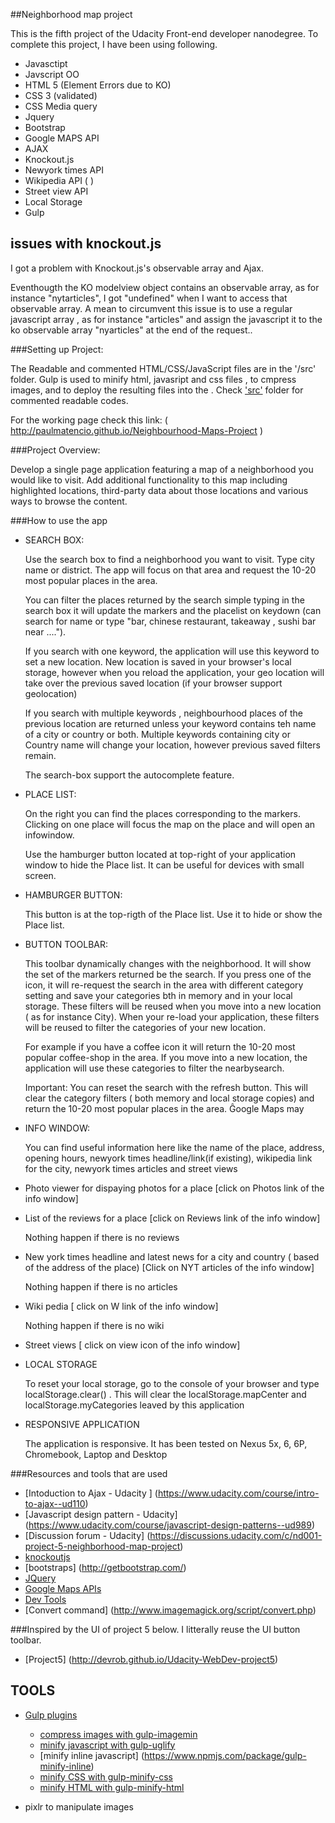 ##Neighborhood map project


This is the fifth project of the Udacity Front-end developer nanodegree. To complete this project, I have been using following.

* Javasctipt
* Javscript OO
* HTML 5 (Element Errors due to KO)
* CSS 3 (validated)
* CSS Media query
* Jquery
* Bootstrap
* Google MAPS API
* AJAX
* Knockout.js
* Newyork times API
* Wikipedia API ( )
* Street view API
* Local Storage
* Gulp


## issues with knockout.js

I got a problem with Knockout.js's observable array and Ajax.

Eventhougth the KO modelview object contains an observable array, as for instance "nytarticles", I got "undefined" when I want to access that observable array. A mean to circumvent this issue is to use a regular javascript array , as for instance "articles" and  assign the javascript it to the ko observable array "nyarticles" at the end of the request..


###Setting up Project:

The Readable and commented HTML/CSS/JavaScript files are in the '<project folder>/src' folder. Gulp is used to minify html, javasript and css files , to cmpress images, and to deploy the resulting files into the <project folder>. Check ['src'](https://github.com/PaulMatencio/Neighbourhood-Maps-Project/tree/master/src) folder for commented readable codes.

For the working page check this link: ( http://paulmatencio.github.io/Neighbourhood-Maps-Project )

###Project Overview:

Develop a single page application featuring a map of a neighborhood you would like to visit. Add additional functionality to this map including highlighted locations, third-party data about those locations and various ways to browse the content.

###How to use the app

* SEARCH BOX:

   Use the search box to find a neighborhood you want to visit. Type city name or district. The app will focus on that area and request the 10-20 most popular places in the area.

   You can filter the places returned by the search simple typing in the search box it will update the markers and the placelist on keydown (can search for name or type "bar, chinese restaurant, takeaway , sushi bar near ....").

   If you search with one keyword, the application will use this keyword to set a new location. New location is saved in your browser's local storage, however when you reload the application, your geo location will take over the previous saved location (if your browser support geolocation)

   If you search with multiple keywords , neighbourhood places of the previous location are returned  unless your keyword contains teh name of a  city or country or both.
   Multiple keywords containing city or Country  name will change your location, however previous saved filters remain.

   The search-box support the autocomplete feature.

* PLACE LIST:

   On the right you can find the places corresponding to the markers. Clicking on one place will focus the map on the place and will open an infowindow.

   Use the hamburger button located at top-right of your application window to  hide the Place list. It can be useful for devices with small screen.

* HAMBURGER BUTTON:

  This button is at the top-rigth of the Place list. Use it to hide or show the Place list.

* BUTTON TOOLBAR:

   This toolbar dynamically changes with the neighborhood. It will show the set of the markers returned be the search.
   If you press one of the icon, it will re-request the search in the area with different category setting and save your categories bth in memory and in your local storage. These filters will be reused when you move into a new location ( as for instance City). When your re-load your application, these filters will be reused to filter the categories of your new location.

   For example if you have a coffee icon it will return the 10-20 most popular coffee-shop in the area. If you move into a new location, the application will use these categories to filter the nearbysearch.

   Important: You can reset the search with the refresh button. This will clear the category filters ( both memory and local storage copies) and return the 10-20 most popular places in the area. Ĝoogle Maps may


* INFO WINDOW:

   You can find useful information here like the name of the place, address, opening hours, newyork times headline/link(if existing), wikipedia link for the city, newyork times articles and street views

* Photo viewer for dispaying photos for a place  [click on Photos link of the info window]

* List  of the reviews for a place [click on Reviews link of the info window]

  Nothing happen if there is no reviews

* New york times headline  and latest news for a city and country ( based of the address of the place)  [Click on NYT articles of the info window]

  Nothing happen if there is no articles

* Wiki pedia [ click on W link of the info window]

  Nothing happen if there is no wiki

* Street views [ click on view icon of the info window]


* LOCAL STORAGE

  To reset your local storage, go to the console of your browser and type localStorage.clear() . This will clear the localStorage.mapCenter and localStorage.myCategories leaved by this application

* RESPONSIVE APPLICATION

  The application is responsive. It has been tested on Nexus 5x, 6, 6P, Chromebook, Laptop and Desktop

###Resources and tools that are used

* [Intoduction to Ajax - Udacity ] (https://www.udacity.com/course/intro-to-ajax--ud110)
* [Javascript design pattern - Udacity] (https://www.udacity.com/course/javascript-design-patterns--ud989)
* [Discussion forum - Udacity]  (https://discussions.udacity.com/c/nd001-project-5-neighborhood-map-project)
* [knockoutjs](http://knockoutjs.com/)
* [bootstraps] (http://getbootstrap.com/)
* [JQuery](https://jquery.com/)
* [Google Maps APIs](https://developers.google.com/maps/?hl=en)
* [Dev Tools](https://developer.chrome.com/devtools/docs/rendering-settings)
* [Convert command] (http://www.imagemagick.org/script/convert.php)

###Inspired by the UI of project 5 below. I litterally reuse the UI button toolbar.

* [Project5] (http://devrob.github.io/Udacity-WebDev-project5)


## TOOLS

* [Gulp plugins](http://gulpjs.com/plugins/)
    * [compress images with gulp-imagemin](https://www.npmjs.com/package/gulp-imagemin)
    * [minify javascript with gulp-uglify](https://www.npmjs.com/package/gulp-uglify/)
    * [minify inline javascript] (https://www.npmjs.com/package/gulp-minify-inline)
    * [minify CSS with gulp-minify-css](https://www.npmjs.com/package/gulp-minify-css)
    * [minify HTML with gulp-minify-html](https://www.npmjs.com/package/gulp-minify-html)

* pixlr to manipulate images

